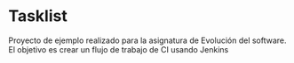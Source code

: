 # Tasklist
Proyecto de ejemplo realizado para la asignatura de Evolución del software. El objetivo es crear un flujo de trabajo de CI usando Jenkins
